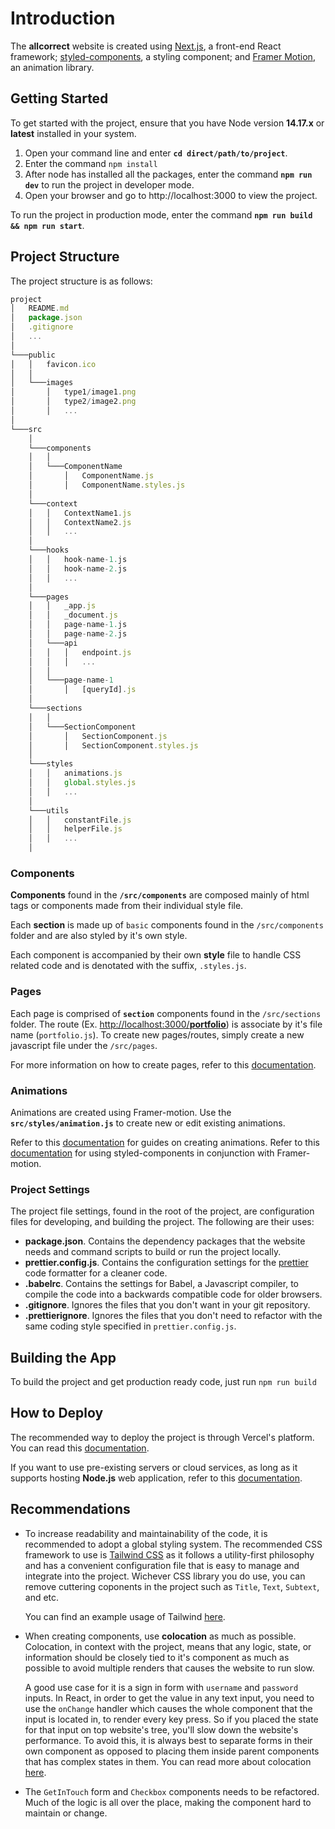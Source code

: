 # Introduction

The **allcorrect** website is created using [Next.js](https://nextjs.org/), a front-end React framework; [styled-components](https://styled-components.com/), a styling component; and [Framer Motion](https://www.framer.com/motion/), an animation library.

## Getting Started

To get started with the project, ensure that you have Node version **14.17.x** or **latest** installed in your system.

1. Open your command line and enter **`cd direct/path/to/project`**.
2. Enter the command `npm install`
3. After node has installed all the packages, enter the command **`npm run dev`** to run the project in developer mode.
4. Open your browser and go to http://localhost:3000 to view the project.

To run the project in production mode, enter the command **`npm run build && npm run start`**.

## Project Structure

The project structure is as follows:

```javascript
project
│   README.md
│   package.json
│   .gitignore
│   ...
│
└───public
│   │   favicon.ico
│   │
│   └───images
│       │   type1/image1.png
│       │   type2/image2.png
│       │   ...
│
└───src
    │
    └───components
    │   │
    │   └───ComponentName
    │       │   ComponentName.js
    │       │   ComponentName.styles.js
    │
    └───context
    │   │   ContextName1.js
    │   │   ContextName2.js
    │   │   ...
    │
    └───hooks
    │   │   hook-name-1.js
    │   │   hook-name-2.js
    │   │   ...
    │
    └───pages
    │   │   _app.js
    │   │   _document.js
    │   │   page-name-1.js
    │   │   page-name-2.js
    │   └───api
    │   │   │   endpoint.js
    │   │   │   ...
    │   │
    │   └───page-name-1
    │       │   [queryId].js
    │
    └───sections
    │   │
    │   └───SectionComponent
    │       │   SectionComponent.js
    │       │   SectionComponent.styles.js
    │
    └───styles
    │   │   animations.js
    │   │   global.styles.js
    │   │   ...
    │
    └───utils
    │   │   constantFile.js
    │   │   helperFile.js
    │   │   ...
    │

```

### Components

**Components** found in the **`/src/components`** are composed mainly of html tags or components made from their individual style file.

Each **section** is made up of `basic` components found in the `/src/components` folder and are also styled by it's own style.

Each component is accompanied by their own **style** file to handle CSS related code and is denotated with the suffix, `.styles.js`.

### Pages

Each page is comprised of **`section`** components found in the `/src/sections` folder. The route (Ex. [http://localhost:3000/**portfolio**](http://localhost:3000/portfolio)) is associate by it's file name (`portfolio.js`). To create new pages/routes, simply create a new javascript file under the `/src/pages`.

For more information on how to create pages, refer to this [documentation](https://nextjs.org/docs/basic-features/pages).

### Animations

Animations are created using Framer-motion. Use the **`src/styles/animation.js`** to create new or edit existing animations.

Refer to this [documentation](https://www.framer.com/docs/) for guides on creating animations.
Refer to this [documentation](https://www.framer.com/docs/) for using styled-components in conjunction with Framer-motion.

### Project Settings

The project file settings, found in the root of the project, are configuration files for developing, and building the project. The following are their uses:

- **package.json**. Contains the dependency packages that the website needs and command scripts to build or run the project locally.
- **prettier.config.js**. Contains the configuration settings for the [prettier](https://prettier.io/) code formatter for a cleaner code.
- **.babelrc**. Contains the settings for Babel, a Javascript compiler, to compile the code into a backwards compatible code for older browsers.
- **.gitignore**. Ignores the files that you don't want in your git repository.
- **.prettierignore**. Ignores the files that you don't need to refactor with the same coding style specified in `prettier.config.js`.

## Building the App

To build the project and get production ready code, just run `npm run build`

## How to Deploy

The recommended way to deploy the project is through Vercel's platform. You can read this [documentation](https://nextjs.org/docs/deployment).

If you want to use pre-existing servers or cloud services, as long as it supports hosting **Node.js** web application, refer to this [documentation](https://nextjs.org/docs/deployment#other-hosting-options).

## Recommendations

- To increase readability and maintainability of the code, it is recommended to adopt a global styling system. The recommended CSS framework to use is [Tailwind CSS](https://tailwindcss.com/) as it follows a utility-first philosophy and has a convenient configuration file that is easy to manage and integrate into the project. Wichever CSS library you do use, you can remove cuttering coponents in the project such as `Title`, `Text`, `Subtext`, and etc.  

  You can find an example usage of Tailwind [here](https://github.com/sayus2884/portfolio).

- When creating components, use **colocation** as much as possible. Colocation, in context with the project, means that any logic, state, or information should be closely tied to it's component as much as possible to avoid multiple renders that causes the website to run slow.

  A good use case for it is a sign in form with `username` and `password` inputs. In React, in order to get the value in any text input, you need to use the `onChange` handler which causes the whole component that the input is located in, to render every key press. So if you placed the state for that input on top website's tree, you'll slow down the website's performance. To avoid this, it is always best to separate forms in their own component as opposed to placing them inside parent components that has complex states in them. You can read more about colocation [here](https://kentcdodds.com/blog/state-colocation-will-make-your-react-app-faster).
  
- The `GetInTouch` form and `Checkbox` components needs to be refactored. Much of the logic is all over the place, making the component hard to maintain or change.
